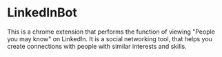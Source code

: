 # LinkedInBot

This is a chrome extension that performs the function of viewing "People you may know" on LinkedIn. It is a social networking tool, that helps you create connections with people with similar interests and skills.
